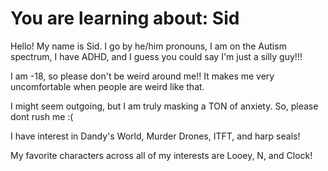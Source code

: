 # You are learning about: Sid

Hello! My name is Sid. I go by he/him pronouns, I am on the Autism spectrum, I have ADHD, and I guess you could say I'm just a silly guy!!!

I am -18, so please don't be weird around me!! It makes me very uncomfortable when people are weird like that.

I might seem outgoing, but I am truly masking a TON of anxiety. So, please dont rush me :(

I have interest in Dandy's World, Murder Drones, ITFT, and harp seals!

My favorite characters across all of my interests are Looey, N, and Clock!
